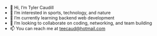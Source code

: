 - 👋 Hi, I’m Tyler Caudill
- 👀 I’m interested in sports, technology, and nature
- 🌱 I’m currently learning backend web development
- 💞️ I’m looking to collaborate on coding, networking, and team building
- 📫 You can reach me at teecaud@hotmail.com

<!---
TeeCaud/TeeCaud is a ✨ special ✨ repository because its `README.md` (this file) appears on your GitHub profile.
You can click the Preview link to take a look at your changes.
--->
